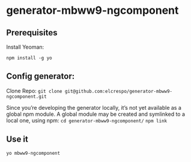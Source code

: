 # generator-mbww9-ngcomponent

## Prerequisites

Install Yeoman:

`npm install -g yo`

## Config generator:

Clone Repo:
`git clone git@github.com:elcrespo/generator-mbww9-ngcomponent.git`

Since you’re developing the generator locally, it’s not yet available as a global npm module. A global module may be created and symlinked to a local one, using npm:
`cd generator-mbww9-ngcomponent/`
`npm link`

## Use it
`yo mbww9-ngcomponent`
